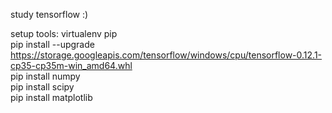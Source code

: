 study tensorflow :)

setup tools: virtualenv pip  
pip install --upgrade https://storage.googleapis.com/tensorflow/windows/cpu/tensorflow-0.12.1-cp35-cp35m-win_amd64.whl  
pip install numpy  
pip install scipy  
pip install matplotlib